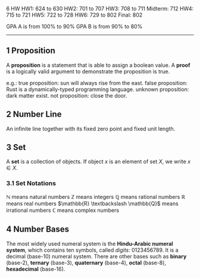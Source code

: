 6 HW
HW1: 624 to 630
HW2: 701 to 707
HW3: 708 to 711
Midterm: 712
HW4: 715 to 721
HW5: 722 to 728
HW6: 729 to 802
Final: 802

GPA A is from 100% to 90%
GPA B is from 90% to 80%

---

## 1 Proposition
A **proposition** is a statement that is able to assign a boolean value. A **proof** is a logically valid argument to demonstrate the proposition is true. 

e.g.:
true proposition: sun will always rise from the east. 
false proposition: Rust is a dynamically-typed programming language. 
unknown proposition: dark matter exist. 
not proposition: close the door. 

## 2 Number Line
An infinite line together with its fixed zero point and fixed unit length. 

## 3 Set
A **set** is a collection of objects. If object $x$ is an element of set $X$, we write $x \in X$. 

### 3.1 Set Notations
$\mathbb{N}$ means natural numbers
$\mathbb{Z}$ means integers
$\mathbb{Q}$ means rational numbers
$\mathbb{R}$ means real numbers
$\mathbb{R} \textbackslash \mathbb{Q}$ means irrational numbers
$\mathbb{C}$ means complex numbers

## 4 Number Bases
The most widely used numeral system is the **Hindu-Arabic numeral system**, which contains ten symbols, called *digits*: $0 1 2 3 4 5 6 7 8 9$. It is a decimal (base-10) numeral system. There are other bases such as **binary** (base-2), **ternary** (base-3), **quaternary** (base-4), **octal** (base-8), **hexadecimal** (base-16). 
